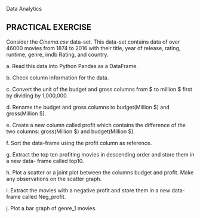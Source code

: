 Data Analytics

## PRACTICAL EXERCISE 


Consider the _Cinema.csv_ data-set. This data-set contains data of over 46000 movies from 1874 to
2016 with their title, year of release, rating, runtime, genre, imdb Rating, and country.

a. Read this data into Python Pandas as a DataFrame.

b. Check column information for the data.

c. Convert the unit of the budget and gross columns from $ to million $ first by
dividing by 1,000,000.

d. Rename the budget and gross columns to budget(Million $) and
gross(Million $).

e. Create a new column called profit which contains the difference of the two columns:
gross(Million $) and budget(Million $).

f. Sort the data-frame using the profit column as reference.

g. Extract the top ten profiting movies in descending order and store them in a new data-
frame called top10.

h. Plot a scatter or a joint plot between the columns budget and profit. Make any
observations on the scatter graph.

i. Extract the movies with a negative profit and store them in a new data-frame called
Neg_profit.

j. Plot a bar graph of genre_1 movies.
